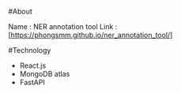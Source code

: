 #About
  
Name : NER annotation tool 
Link : [https://phongsmm.github.io/ner_annotation_tool/]


#Technology
* React.js
* MongoDB atlas
* FastAPI
